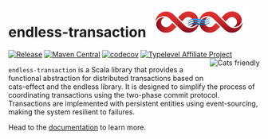 # endless-transaction <img src="https://raw.githubusercontent.com/endless4s/endless-transaction/master/documentation/src/main/paradox/logo-symbol-only.svg" width="200">

[![Release](https://github.com/endless4s/endless-transaction/actions/workflows/release.yml/badge.svg)](https://github.com/endless4s/endless-transaction/actions/workflows/release.yml)
[![Maven Central](https://maven-badges.herokuapp.com/maven-central/io.github.endless4s/endless-transaction_2.13/badge.svg)](https://maven-badges.herokuapp.com/maven-central/io.github.endless4s/endless-transaction_2.13)
[![codecov](https://codecov.io/gh/endless4s/endless-transaction/branch/master/graph/badge.svg?token=aH9vOhLxVS)](https://codecov.io/gh/endless4s/endless-transaction)
[![Typelevel Affiliate Project](https://img.shields.io/badge/typelevel-affiliate%20project-FFB4B5.svg)](https://typelevel.org/projects/affiliate/)
<a href="https://typelevel.org/cats/"><img src="https://typelevel.org/cats/img/cats-badge.svg" height="40px" align="right" alt="Cats friendly" /></a>

`endless-transaction` is a Scala library that provides a functional abstraction for distributed transactions based on cats-effect and the endless library. It is designed to simplify the process of coordinating transactions using the two-phase commit protocol. Transactions are implemented with persistent entities using event-sourcing, making the system resilient to failures.

Head to the [documentation](https://endless4s.github.io/transaction/index.html) to learn more.